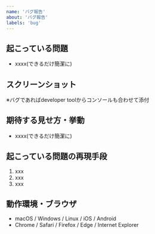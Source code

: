```yaml
---
name: 'バグ報告'
about: 'バグ報告'
labels: 'bug'
---
```


## 起こっている問題

- xxxx(できるだけ簡潔に)

## スクリーンショット

※バグであればdeveloper toolからコンソールも合わせて添付

## 期待する見せ方・挙動

- xxxx(できるだけ簡潔に)

## 起こっている問題の再現手段

1. xxx
2. xxx
3. xxx

## 動作環境・ブラウザ

- macOS / Windows / Linux / iOS / Android
- Chrome / Safari / Firefox / Edge / Internet Explorer
